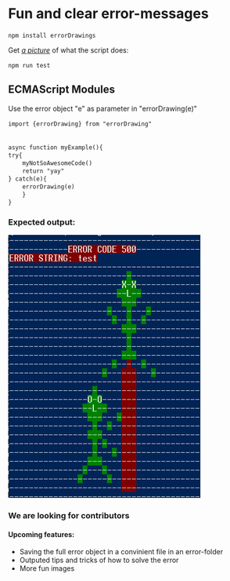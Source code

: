 # Fun and clear error-messages

```
npm install errorDrawings
```

Get <i><u>a picture</u></i> of what the script does:

```
npm run test
```

## ECMAScript Modules

Use the error object "e" as parameter in "errorDrawing(e)"

```
import {errorDrawing} from "errorDrawing"


async function myExample(){
try{
    myNotSoAwesomeCode()
    return "yay"
} catch(e){
    errorDrawing(e)
    }
}

```

### Expected output:

![Visual example](./src/images/example-image.png)

### We are looking for contributors

#### Upcoming features:

- Saving the full error object in a convinient file in an error-folder
- Outputed tips and tricks of how to solve the error
- More fun images
